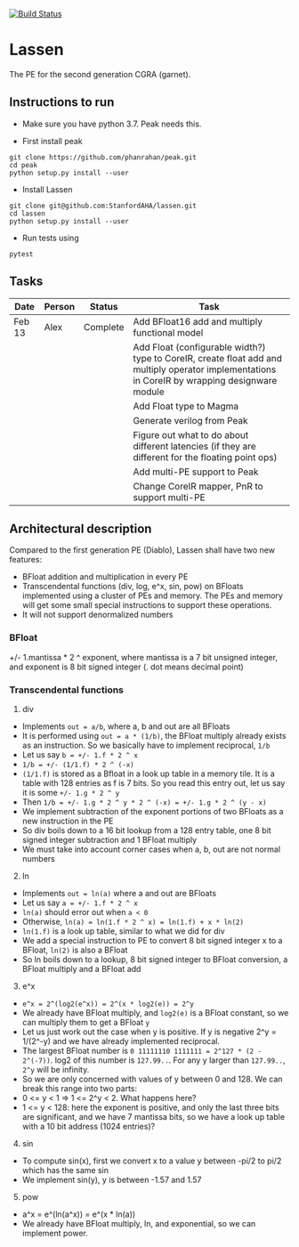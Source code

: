 [![Build Status](https://travis-ci.com/StanfordAHA/lassen.svg?branch=master)](https://travis-ci.com/StanfordAHA/lassen)

# Lassen
The PE for the second generation CGRA (garnet).

## Instructions to run
* Make sure you have python 3.7. Peak needs this.

* First install peak
```
git clone https://github.com/phanrahan/peak.git
cd peak
python setup.py install --user
```
* Install Lassen
```
git clone git@github.com:StanfordAHA/lassen.git
cd lassen
python setup.py install --user
```
* Run tests using
```
pytest
```

## Tasks
| Date | Person | Status | Task |
| ---- | ------ | ------ | ---- |
| Feb 13 | Alex | Complete | Add BFloat16 add and multiply functional model |
| | | | Add Float (configurable width?) type to CoreIR, create float add and multiply operator implementations in CoreIR by wrapping designware module |
| | | | Add Float type to Magma |
| | | | Generate verilog from Peak |
| | | | Figure out what to do about different latencies (if they are different for the floating point ops) |
| | | | Add multi-PE support to Peak |
| | | | Change CoreIR mapper, PnR to support multi-PE |

## Architectural description
Compared to the first generation PE (Diablo), Lassen shall have two new features:
* BFloat addition and multiplication in every PE
* Transcendental functions (div, log, e^x, sin, pow) on BFloats implemented using a cluster of PEs and memory. The PEs and memory will get some small special instructions to support these operations.
* It will not support denormalized numbers

### BFloat
+/- 1.mantissa * 2 ^ exponent, where mantissa is a 7 bit unsigned integer, and exponent is 8 bit signed integer (. dot means decimal point)

### Transcendental functions
1. div
* Implements `out = a/b`, where a, b and out are all BFloats
* It is performed using `out = a * (1/b)`, the BFloat multiply already exists as an instruction. So we basically have to implement reciprocal, `1/b`
* Let us say `b = +/- 1.f * 2 ^ x`
* `1/b = +/- (1/1.f) * 2 ^ (-x)`
* `(1/1.f)` is stored as a Bfloat in a look up table in a memory tile. It is a table with 128 entries as f is 7 bits. So you read this entry out, let us say it is some `+/- 1.g * 2 ^ y`
* Then `1/b = +/- 1.g * 2 ^ y * 2 ^ (-x) = +/- 1.g * 2 ^ (y - x)`
* We implement subtraction of the exponent portions of two BFloats as a new instruction in the PE
* So div boils down to a 16 bit lookup from a 128 entry table, one 8 bit signed integer subtraction and 1 BFloat multiply
* We must take into account corner cases when a, b, out are not normal numbers

2. ln
* Implements `out = ln(a)` where a and out are BFloats
* Let us say `a = +/- 1.f * 2 ^ x`
* `ln(a)` should error out when `a < 0`
* Otherwise, `ln(a) = ln(1.f * 2 ^ x) = ln(1.f) + x * ln(2)`
* `ln(1.f)` is a look up table, similar to what we did for div
* We add a special instruction to PE to convert 8 bit signed integer x to a BFloat, `ln(2)` is also a BFloat
* So ln boils down to a lookup, 8 bit signed integer to BFloat conversion, a BFloat multiply and a BFloat add

3. e^x
* `e^x = 2^(log2(e^x)) = 2^(x * log2(e)) = 2^y`
* We already have BFloat multiply, and `log2(e)` is a BFloat constant, so we can multiply them to get a BFloat `y`
* Let us just work out the case when y is positive. If y is negative 2^y = 1/(2^-y) and we have already implemented reciprocal.
* The largest BFloat number is `0 11111110 1111111 = 2^127 * (2 - 2^(-7))`. log2 of this number is `127.99..`. For any y larger than `127.99..`, `2^y` will be infinity. 
* So we are only concerned with values of y between 0 and 128. We can break this range into two parts:
* 0 <= y < 1 => 1 <= 2^y < 2. What happens here?
* 1 <= y < 128: here the exponent is positive, and only the last three bits are significant, and we have 7 mantissa bits, so we have a look up table with a 10 bit address (1024 entries)?


4. sin
* To compute sin(x), first we convert x to a value y between -pi/2 to pi/2 which has the same sin
* We implement sin(y), y is between -1.57 and 1.57

5. pow
* a^x = e^(ln(a^x)) = e^(x * ln(a))
* We already have BFloat multiply, ln, and exponential, so we can implement power.
